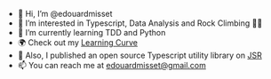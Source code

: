 - 👋 Hi, I’m @edouardmisset
- 👀 I’m interested in Typescript, Data Analysis and Rock Climbing 🧗‍♀️
- 🌱 I’m currently learning TDD and Python
- 🌍 Check out my [Learning Curve](https://edouardmisset.github.io/my-learning-curve)
- 🚀 Also, I published an open source Typescript utility library on [JSR](https://jsr.io/@edouardmisset/utils)
- 📫 You can reach me at edouardmisset@gmail.com

<!---
edouardmisset/edouardmisset is a ✨ special ✨ repository because its `README.md` (this file) appears on your GitHub profile.
You can click the Preview link to take a look at your changes.
--->
